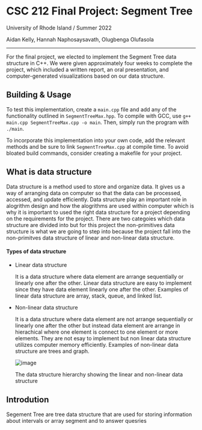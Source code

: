 # CSC 212 Final Project: Segment Tree

University of Rhode Island / Summer 2022

Aidan Kelly, Hannah Naphosaysavath, Olugbenga Olufasola

---

For the final project, we elected to implement the Segment Tree data structure in C++. We were given approximately four weeks to complete the project, which included a written report, an oral presentation, and computer-generated visualizations based on our data structure.

## Building & Usage
To test this implementation, create a `main.cpp` file and add any of the functionality outlined in `SegmentTreeMax.hpp`. To compile with GCC, use `g++ main.cpp SegmentTreeMax.cpp -o main`. Then, simply run the program with `./main`.

To incorporate this implementation into your own code, add the relevant methods and be sure to link `SegmentTreeMax.cpp` at compile time. To avoid bloated build commands, consider creating a makefile for your project.

## What is data structure
Data structure is a method used to store and organize data. It gives us a way of arranging data on computer so that the data can be processed, accessed, and update efficiently. Data structure play an important role in alogrithm design and how the alogrithms are used within computer which is why it is important to used the right data structure for a project depending on the requirements for the project. There are two categoies which data structure are divided into but for this project the non-primitives data structure is what we are going to step into because the project fall into the non-primitves data structure of linear and non-linear data structure.

#### Types of data structure
* Linear data structure

   It is a data structure where data element are arrange sequentially or linearly one after the other. Linear data structure are easy to implement since they have data element linearly one after the other. Examples of linear data structure are array, stack, queue, and linked list.

* Non-linear data structure

   It is a data structure where data element are not arrange sequentially or linearly one after the other but instead data element are arrange in hierachical where one element is connect to one element or more elements. They are not esay to implement but non linear data structure utilizes computer memory efficiently. Examples of non-linear data structure are trees and graph.
 
   ![image](https://user-images.githubusercontent.com/90344642/180303491-5957d3a3-9513-4d8f-981d-7ae74f6675a7.png) 
   
   The data structure hierarchy showing the linear and non-linear data structure
   
## Introdution
Segement Tree are tree data structure that are used for storing information about intervals or array segment and to answer quesries
